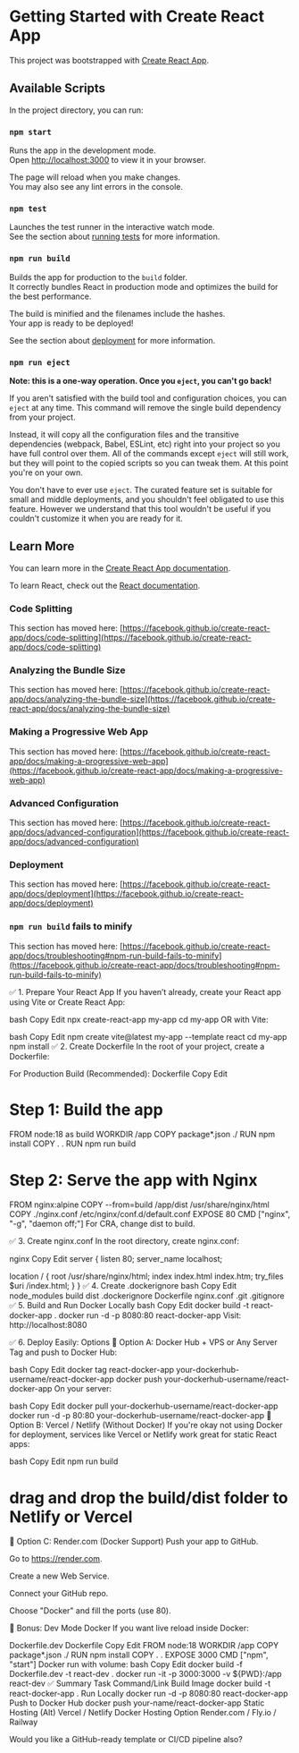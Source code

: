 # Getting Started with Create React App

This project was bootstrapped with [Create React App](https://github.com/facebook/create-react-app).

## Available Scripts

In the project directory, you can run:

### `npm start`

Runs the app in the development mode.\
Open [http://localhost:3000](http://localhost:3000) to view it in your browser.

The page will reload when you make changes.\
You may also see any lint errors in the console.

### `npm test`

Launches the test runner in the interactive watch mode.\
See the section about [running tests](https://facebook.github.io/create-react-app/docs/running-tests) for more information.

### `npm run build`

Builds the app for production to the `build` folder.\
It correctly bundles React in production mode and optimizes the build for the best performance.

The build is minified and the filenames include the hashes.\
Your app is ready to be deployed!

See the section about [deployment](https://facebook.github.io/create-react-app/docs/deployment) for more information.

### `npm run eject`

**Note: this is a one-way operation. Once you `eject`, you can't go back!**

If you aren't satisfied with the build tool and configuration choices, you can `eject` at any time. This command will remove the single build dependency from your project.

Instead, it will copy all the configuration files and the transitive dependencies (webpack, Babel, ESLint, etc) right into your project so you have full control over them. All of the commands except `eject` will still work, but they will point to the copied scripts so you can tweak them. At this point you're on your own.

You don't have to ever use `eject`. The curated feature set is suitable for small and middle deployments, and you shouldn't feel obligated to use this feature. However we understand that this tool wouldn't be useful if you couldn't customize it when you are ready for it.

## Learn More

You can learn more in the [Create React App documentation](https://facebook.github.io/create-react-app/docs/getting-started).

To learn React, check out the [React documentation](https://reactjs.org/).

### Code Splitting

This section has moved here: [https://facebook.github.io/create-react-app/docs/code-splitting](https://facebook.github.io/create-react-app/docs/code-splitting)

### Analyzing the Bundle Size

This section has moved here: [https://facebook.github.io/create-react-app/docs/analyzing-the-bundle-size](https://facebook.github.io/create-react-app/docs/analyzing-the-bundle-size)

### Making a Progressive Web App

This section has moved here: [https://facebook.github.io/create-react-app/docs/making-a-progressive-web-app](https://facebook.github.io/create-react-app/docs/making-a-progressive-web-app)

### Advanced Configuration

This section has moved here: [https://facebook.github.io/create-react-app/docs/advanced-configuration](https://facebook.github.io/create-react-app/docs/advanced-configuration)

### Deployment

This section has moved here: [https://facebook.github.io/create-react-app/docs/deployment](https://facebook.github.io/create-react-app/docs/deployment)

### `npm run build` fails to minify

This section has moved here: [https://facebook.github.io/create-react-app/docs/troubleshooting#npm-run-build-fails-to-minify](https://facebook.github.io/create-react-app/docs/troubleshooting#npm-run-build-fails-to-minify)



✅ 1. Prepare Your React App
If you haven’t already, create your React app using Vite or Create React App:

bash
Copy
Edit
npx create-react-app my-app
cd my-app
OR with Vite:

bash
Copy
Edit
npm create vite@latest my-app --template react
cd my-app
npm install
✅ 2. Create Dockerfile
In the root of your project, create a Dockerfile:

For Production Build (Recommended):
Dockerfile
Copy
Edit
# Step 1: Build the app
FROM node:18 as build
WORKDIR /app
COPY package*.json ./
RUN npm install
COPY . .
RUN npm run build

# Step 2: Serve the app with Nginx
FROM nginx:alpine
COPY --from=build /app/dist /usr/share/nginx/html
COPY ./nginx.conf /etc/nginx/conf.d/default.conf
EXPOSE 80
CMD ["nginx", "-g", "daemon off;"]
For CRA, change dist to build.

✅ 3. Create nginx.conf
In the root directory, create nginx.conf:

nginx
Copy
Edit
server {
  listen 80;
  server_name localhost;

  location / {
    root /usr/share/nginx/html;
    index index.html index.htm;
    try_files $uri /index.html;
  }
}
✅ 4. Create .dockerignore
bash
Copy
Edit
node_modules
build
dist
.dockerignore
Dockerfile
nginx.conf
.git
.gitignore
✅ 5. Build and Run Docker Locally
bash
Copy
Edit
docker build -t react-docker-app .
docker run -d -p 8080:80 react-docker-app
Visit: http://localhost:8080

✅ 6. Deploy Easily: Options
📌 Option A: Docker Hub + VPS or Any Server
Tag and push to Docker Hub:

bash
Copy
Edit
docker tag react-docker-app your-dockerhub-username/react-docker-app
docker push your-dockerhub-username/react-docker-app
On your server:

bash
Copy
Edit
docker pull your-dockerhub-username/react-docker-app
docker run -d -p 80:80 your-dockerhub-username/react-docker-app
📌 Option B: Vercel / Netlify (Without Docker)
If you're okay not using Docker for deployment, services like Vercel or Netlify work great for static React apps:

bash
Copy
Edit
npm run build
# drag and drop the build/dist folder to Netlify or Vercel
📌 Option C: Render.com (Docker Support)
Push your app to GitHub.

Go to https://render.com.

Create a new Web Service.

Connect your GitHub repo.

Choose "Docker" and fill the ports (use 80).

🧠 Bonus: Dev Mode Docker
If you want live reload inside Docker:

Dockerfile.dev
Dockerfile
Copy
Edit
FROM node:18
WORKDIR /app
COPY package*.json ./
RUN npm install
COPY . .
EXPOSE 3000
CMD ["npm", "start"]
Docker run with volume:
bash
Copy
Edit
docker build -f Dockerfile.dev -t react-dev .
docker run -it -p 3000:3000 -v ${PWD}:/app react-dev
✅ Summary
Task	Command/Link
Build Image	docker build -t react-docker-app .
Run Locally	docker run -d -p 8080:80 react-docker-app
Push to Docker Hub	docker push your-name/react-docker-app
Static Hosting (Alt)	Vercel / Netlify
Docker Hosting Option	Render.com / Fly.io / Railway

Would you like a GitHub-ready template or CI/CD pipeline also?